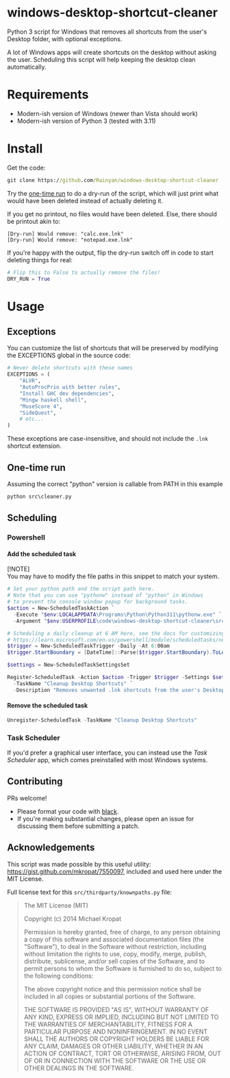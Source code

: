 # windows-desktop-shortcut-cleaner
Python 3 script for Windows that removes all shortcuts from the user's Desktop folder, with optional exceptions.

A lot of Windows apps will create shortcuts on the desktop without asking the user. Scheduling this script will help keeping the desktop clean automatically.

# Requirements
* Modern-ish version of Windows (newer than Vista should work)
* Modern-ish version of Python 3 (tested with 3.11)

# Install
Get the code:
```cmd
git clone https://github.com/Rainyan/windows-desktop-shortcut-cleaner
```

Try the [one-time run](#one-time-run) to do a dry-run of the script, which will just print what would have been deleted instead of actually deleting it.

If you get no printout, no files would have been deleted. Else, there should be printout akin to:
```
[Dry-run] Would remove: "calc.exe.lnk"
[Dry-run] Would remove: "notepad.exe.lnk"
```

If you're happy with the output, flip the dry-run switch off in code to start deleting things for real:
```py
# Flip this to False to actually remove the files!
DRY_RUN = True
```

# Usage
## Exceptions
You can customize the list of shortcuts that will be preserved by modifying the EXCEPTIONS global in the source code:
```py
# Never delete shortcuts with these names
EXCEPTIONS = (
    "ALVR",
    "AutoProcPrio with better rules",
    "Install GHC dev dependencies",
    "Mingw haskell shell",
    "MuseScore 4",
    "SideQuest",
    # etc...
)
```
These exceptions are case-insensitive, and should not include the `.lnk` shortcut extension.

## One-time run
Assuming the correct "python" version is callable from PATH in this example
```cmd
python src\cleaner.py
```

## Scheduling

### Powershell
#### Add the scheduled task


[!NOTE]<br>
You may have to modify the file paths in this snippet to match your system.

```ps1
# Set your python path and the script path here.
# Note that you can use "pythonw" instead of "python" in Windows
# to prevent the console window popup for background tasks.
$action = New-ScheduledTaskAction `
  -Execute "$env:LOCALAPPDATA\Programs\Python\Python311\pythonw.exe" `
  -Argument "$env:USERPROFILE\code\windows-desktop-shortcut-cleaner\src\cleaner.py"

# Scheduling a daily cleanup at 6 AM here, see the docs for customizing:
# https://learn.microsoft.com/en-us/powershell/module/scheduledtasks/new-scheduledtasktrigger
$trigger = New-ScheduledTaskTrigger -Daily -At 6:00am
$trigger.StartBoundary = [DateTime]::Parse($trigger.StartBoundary).ToLocalTime().ToString("s")

$settings = New-ScheduledTaskSettingsSet

Register-ScheduledTask -Action $action -Trigger $trigger -Settings $settings `
  -TaskName "Cleanup Desktop Shortcuts" `
  -Description "Removes unwanted .lnk shortcuts from the user's Desktop folder."
```
#### Remove the scheduled task
```ps1
Unregister-ScheduledTask -TaskName "Cleanup Desktop Shortcuts"
```

### Task Scheduler
If you'd prefer a graphical user interface, you can instead use the *Task Scheduler* app, which comes preinstalled with most Windows systems.

## Contributing
PRs welcome!

* Please format your code with [black](https://github.com/psf/black).
* If you're making substantial changes, please open an issue for discussing them before submitting a patch.

## Acknowledgements
This script was made possible by this useful utility: https://gist.github.com/mkropat/7550097,
included and used here under the MIT License.

Full license text for this `src/thirdparty/knownpaths.py` file:
> The MIT License (MIT)
> 
> Copyright (c) 2014 Michael Kropat
> 
> Permission is hereby granted, free of charge, to any person obtaining a copy
> of this software and associated documentation files (the "Software"), to deal
> in the Software without restriction, including without limitation the rights
> to use, copy, modify, merge, publish, distribute, sublicense, and/or sell
> copies of the Software, and to permit persons to whom the Software is
> furnished to do so, subject to the following conditions:
> 
> The above copyright notice and this permission notice shall be included in
> all copies or substantial portions of the Software.
> 
> THE SOFTWARE IS PROVIDED "AS IS", WITHOUT WARRANTY OF ANY KIND, EXPRESS OR
> IMPLIED, INCLUDING BUT NOT LIMITED TO THE WARRANTIES OF MERCHANTABILITY,
> FITNESS FOR A PARTICULAR PURPOSE AND NONINFRINGEMENT. IN NO EVENT SHALL THE
> AUTHORS OR COPYRIGHT HOLDERS BE LIABLE FOR ANY CLAIM, DAMAGES OR OTHER
> LIABILITY, WHETHER IN AN ACTION OF CONTRACT, TORT OR OTHERWISE, ARISING FROM,
> OUT OF OR IN CONNECTION WITH THE SOFTWARE OR THE USE OR OTHER DEALINGS IN
> THE SOFTWARE.
